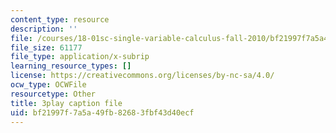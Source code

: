```yaml
---
content_type: resource
description: ''
file: /courses/18-01sc-single-variable-calculus-fall-2010/bf21997f7a5a49fb82683fbf43d40ecf_JXPe2J069c.srt
file_size: 61177
file_type: application/x-subrip
learning_resource_types: []
license: https://creativecommons.org/licenses/by-nc-sa/4.0/
ocw_type: OCWFile
resourcetype: Other
title: 3play caption file
uid: bf21997f-7a5a-49fb-8268-3fbf43d40ecf
---
```

